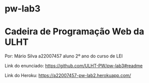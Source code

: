 # pw-lab3

# Cadeira de Programação Web da ULHT


Por: Mário Silva a22007457 aluno 2º ano do curso de LEI


Link do enunciado: https://github.com/ULHT-PW/pw-lab3#readme


Link do Heroku: https://a22007457-pw-lab2.herokuapp.com/

